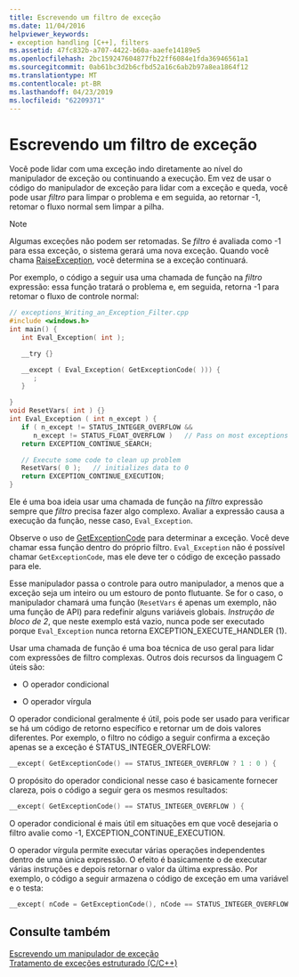 ```yaml
---
title: Escrevendo um filtro de exceção
ms.date: 11/04/2016
helpviewer_keywords:
- exception handling [C++], filters
ms.assetid: 47fc832b-a707-4422-b60a-aaefe14189e5
ms.openlocfilehash: 2bc159247604877fb22ff6084e1fda36946561a1
ms.sourcegitcommit: 0ab61bc3d2b6cfbd52a16c6ab2b97a8ea1864f12
ms.translationtype: MT
ms.contentlocale: pt-BR
ms.lasthandoff: 04/23/2019
ms.locfileid: "62209371"
---
```

# <a name="writing-an-exception-filter"></a>Escrevendo um filtro de exceção

Você pode lidar com uma exceção indo diretamente ao nível do manipulador de exceção ou continuando a execução. Em vez de usar o código do manipulador de exceção para lidar com a exceção e queda, você pode usar *filtro* para limpar o problema e em seguida, ao retornar -1, retomar o fluxo normal sem limpar a pilha.

> [!NOTE]
>  Algumas exceções não podem ser retomadas. Se *filtro* é avaliada como -1 para essa exceção, o sistema gerará uma nova exceção. Quando você chama [RaiseException](https://msdn.microsoft.com/library/windows/desktop/ms680552), você determina se a exceção continuará.

Por exemplo, o código a seguir usa uma chamada de função na *filtro* expressão: essa função tratará o problema e, em seguida, retorna -1 para retomar o fluxo de controle normal:

```cpp
// exceptions_Writing_an_Exception_Filter.cpp
#include <windows.h>
int main() {
   int Eval_Exception( int );

   __try {}

   __except ( Eval_Exception( GetExceptionCode( ))) {
      ;
   }

}
void ResetVars( int ) {}
int Eval_Exception ( int n_except ) {
   if ( n_except != STATUS_INTEGER_OVERFLOW &&
      n_except != STATUS_FLOAT_OVERFLOW )   // Pass on most exceptions
   return EXCEPTION_CONTINUE_SEARCH;

   // Execute some code to clean up problem
   ResetVars( 0 );   // initializes data to 0
   return EXCEPTION_CONTINUE_EXECUTION;
}
```

Ele é uma boa ideia usar uma chamada de função na *filtro* expressão sempre que *filtro* precisa fazer algo complexo. Avaliar a expressão causa a execução da função, nesse caso, `Eval_Exception`.

Observe o uso de [GetExceptionCode](/windows/desktop/Debug/getexceptioncode) para determinar a exceção. Você deve chamar essa função dentro do próprio filtro. `Eval_Exception` não é possível chamar `GetExceptionCode`, mas ele deve ter o código de exceção passado para ele.

Esse manipulador passa o controle para outro manipulador, a menos que a exceção seja um inteiro ou um estouro de ponto flutuante. Se for o caso, o manipulador chamará uma função (`ResetVars` é apenas um exemplo, não uma função de API) para redefinir alguns variáveis globais. *Instrução de bloco de 2*, que neste exemplo está vazio, nunca pode ser executado porque `Eval_Exception` nunca retorna EXCEPTION_EXECUTE_HANDLER (1).

Usar uma chamada de função é uma boa técnica de uso geral para lidar com expressões de filtro complexas. Outros dois recursos da linguagem C úteis são:

- O operador condicional

- O operador vírgula

O operador condicional geralmente é útil, pois pode ser usado para verificar se há um código de retorno específico e retornar um de dois valores diferentes. Por exemplo, o filtro no código a seguir confirma a exceção apenas se a exceção é STATUS_INTEGER_OVERFLOW:

```cpp
__except( GetExceptionCode() == STATUS_INTEGER_OVERFLOW ? 1 : 0 ) {
```

O propósito do operador condicional nesse caso é basicamente fornecer clareza, pois o código a seguir gera os mesmos resultados:

```cpp
__except( GetExceptionCode() == STATUS_INTEGER_OVERFLOW ) {
```

O operador condicional é mais útil em situações em que você desejaria o filtro avalie como -1, EXCEPTION_CONTINUE_EXECUTION.

O operador vírgula permite executar várias operações independentes dentro de uma única expressão. O efeito é basicamente o de executar várias instruções e depois retornar o valor da última expressão. Por exemplo, o código a seguir armazena o código de exceção em uma variável e o testa:

```cpp
__except( nCode = GetExceptionCode(), nCode == STATUS_INTEGER_OVERFLOW )
```

## <a name="see-also"></a>Consulte também

[Escrevendo um manipulador de exceção](../cpp/writing-an-exception-handler.md)<br/>
[Tratamento de exceções estruturado (C/C++)](../cpp/structured-exception-handling-c-cpp.md)